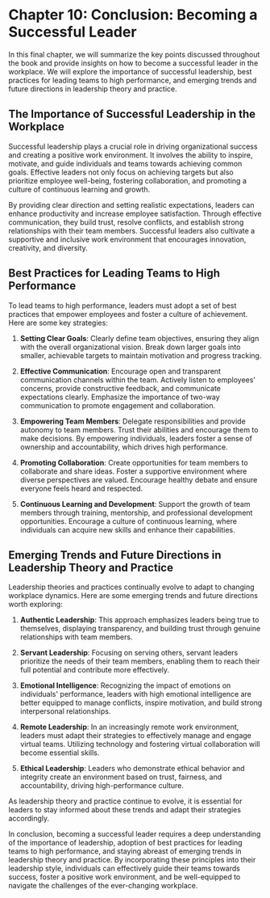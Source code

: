 Chapter 10: Conclusion: Becoming a Successful Leader
====================================================

In this final chapter, we will summarize the key points discussed throughout the book and provide insights on how to become a successful leader in the workplace. We will explore the importance of successful leadership, best practices for leading teams to high performance, and emerging trends and future directions in leadership theory and practice.

The Importance of Successful Leadership in the Workplace
--------------------------------------------------------

Successful leadership plays a crucial role in driving organizational success and creating a positive work environment. It involves the ability to inspire, motivate, and guide individuals and teams towards achieving common goals. Effective leaders not only focus on achieving targets but also prioritize employee well-being, fostering collaboration, and promoting a culture of continuous learning and growth.

By providing clear direction and setting realistic expectations, leaders can enhance productivity and increase employee satisfaction. Through effective communication, they build trust, resolve conflicts, and establish strong relationships with their team members. Successful leaders also cultivate a supportive and inclusive work environment that encourages innovation, creativity, and diversity.

Best Practices for Leading Teams to High Performance
----------------------------------------------------

To lead teams to high performance, leaders must adopt a set of best practices that empower employees and foster a culture of achievement. Here are some key strategies:

1. **Setting Clear Goals**: Clearly define team objectives, ensuring they align with the overall organizational vision. Break down larger goals into smaller, achievable targets to maintain motivation and progress tracking.

2. **Effective Communication**: Encourage open and transparent communication channels within the team. Actively listen to employees' concerns, provide constructive feedback, and communicate expectations clearly. Emphasize the importance of two-way communication to promote engagement and collaboration.

3. **Empowering Team Members**: Delegate responsibilities and provide autonomy to team members. Trust their abilities and encourage them to make decisions. By empowering individuals, leaders foster a sense of ownership and accountability, which drives high performance.

4. **Promoting Collaboration**: Create opportunities for team members to collaborate and share ideas. Foster a supportive environment where diverse perspectives are valued. Encourage healthy debate and ensure everyone feels heard and respected.

5. **Continuous Learning and Development**: Support the growth of team members through training, mentorship, and professional development opportunities. Encourage a culture of continuous learning, where individuals can acquire new skills and enhance their capabilities.

Emerging Trends and Future Directions in Leadership Theory and Practice
-----------------------------------------------------------------------

Leadership theories and practices continually evolve to adapt to changing workplace dynamics. Here are some emerging trends and future directions worth exploring:

1. **Authentic Leadership**: This approach emphasizes leaders being true to themselves, displaying transparency, and building trust through genuine relationships with team members.

2. **Servant Leadership**: Focusing on serving others, servant leaders prioritize the needs of their team members, enabling them to reach their full potential and contribute more effectively.

3. **Emotional Intelligence**: Recognizing the impact of emotions on individuals' performance, leaders with high emotional intelligence are better equipped to manage conflicts, inspire motivation, and build strong interpersonal relationships.

4. **Remote Leadership**: In an increasingly remote work environment, leaders must adapt their strategies to effectively manage and engage virtual teams. Utilizing technology and fostering virtual collaboration will become essential skills.

5. **Ethical Leadership**: Leaders who demonstrate ethical behavior and integrity create an environment based on trust, fairness, and accountability, driving high-performance culture.

As leadership theory and practice continue to evolve, it is essential for leaders to stay informed about these trends and adapt their strategies accordingly.

In conclusion, becoming a successful leader requires a deep understanding of the importance of leadership, adoption of best practices for leading teams to high performance, and staying abreast of emerging trends in leadership theory and practice. By incorporating these principles into their leadership style, individuals can effectively guide their teams towards success, foster a positive work environment, and be well-equipped to navigate the challenges of the ever-changing workplace.
